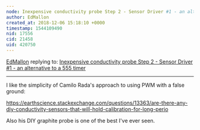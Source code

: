 ```yaml
---
node: Inexpensive conductivity probe Step 2 - Sensor Driver #1 - an alternative to a 555 timer
author: EdMallon
created_at: 2018-12-06 15:18:10 +0000
timestamp: 1544109490
nid: 17556
cid: 21458
uid: 420750
---
```




[EdMallon](../profile/EdMallon) replying to: [Inexpensive conductivity probe Step 2 - Sensor Driver #1 - an alternative to a 555 timer](../notes/roberts_ecofarm/11-16-2018/inexpensive-conductivity-probe-step-2-sensor-driver-1-an-alternative-to-a-555-timer)

----
 I like the simplicity of Camilo Rada's approach to using  PWM with a false ground:

https://earthscience.stackexchange.com/questions/13363/are-there-any-diy-conductivity-sensors-that-will-hold-calibration-for-long-perio

Also his DIY graphite probe is one of the best I've ever seen.